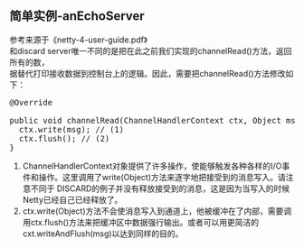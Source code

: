 ## 简单实例-anEchoServer

参考来源于《netty-4-user-guide.pdf》<br>
和discard server唯一不同的是把在此之前我们实现的channelRead()方法，返回所有的数，<br>
据替代打印接收数据到控制台上的逻辑。因此，需要把channelRead()方法修改如下：<br>
<pre>
@Override<br>
public void channelRead(ChannelHandlerContext ctx, Object msg) {
  ctx.write(msg); // (1)
  ctx.flush(); // (2)
}
</pre>
1. ChannelHandlerContext对象提供了许多操作，使能够触发各种各样的I/O事件和操作。这里调用了write(Object)方法来逐字地把接受到的消息写入。请注意不同于
DISCARD的例子并没有释放接受到的消息，这是因为当写入的时候 Netty已经自己已经释放了。<br>
2. ctx.write(Object)方法不会使消息写入到通道上，他被缓冲在了内部，需要调用ctx.flush()方法来把缓冲区中数据强行输出。或者可以用更简洁的
cxt.writeAndFlush(msg)以达到同样的目的。<br>

